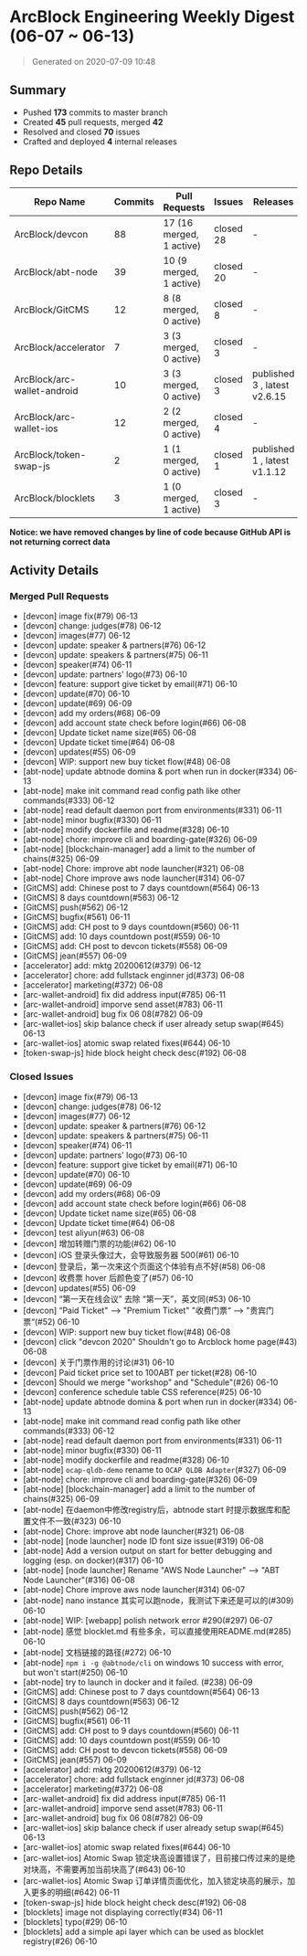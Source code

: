 # ArcBlock Engineering Weekly Digest (06-07 ~ 06-13)

> Generated on 2020-07-09 10:48

## Summary

* Pushed **173** commits to master branch
* Created **45** pull requests, merged **42**
* Resolved and closed **70** issues
* Crafted and deployed **4** internal releases

## Repo Details

| Repo Name                   | Commits | Pull Requests            | Issues    | Releases                     |
| --------------------------- | ------- | ------------------------ | --------- | ---------------------------- |
| ArcBlock/devcon             | 88      | 17 (16 merged, 1 active) | closed 28 | -                            |
| ArcBlock/abt-node           | 39      | 10 (9 merged, 1 active)  | closed 20 | -                            |
| ArcBlock/GitCMS             | 12      | 8 (8 merged, 0 active)   | closed 8  | -                            |
| ArcBlock/accelerator        | 7       | 3 (3 merged, 0 active)   | closed 3  | -                            |
| ArcBlock/arc-wallet-android | 10      | 3 (3 merged, 0 active)   | closed 3  | published 3 , latest v2.6.15 |
| ArcBlock/arc-wallet-ios     | 12      | 2 (2 merged, 0 active)   | closed 4  | -                            |
| ArcBlock/token-swap-js      | 2       | 1 (1 merged, 0 active)   | closed 1  | published 1 , latest v1.1.12 |
| ArcBlock/blocklets          | 3       | 1 (0 merged, 1 active)   | closed 3  | -                            |

**Notice: we have removed changes by line of code because GitHub API is not returning correct data**

## Activity Details

### Merged Pull Requests

- [devcon] image fix(#79) 06-13
- [devcon] change: judges(#78) 06-12
- [devcon] images(#77) 06-12
- [devcon] update: speaker & partners(#76) 06-12
- [devcon] update: speakers & partners(#75) 06-11
- [devcon] speaker(#74) 06-11
- [devcon] update: partners' logo(#73) 06-10
- [devcon] feature: support give ticket by email(#71) 06-10
- [devcon] update(#70) 06-10
- [devcon] update(#69) 06-09
- [devcon] add my orders(#68) 06-09
- [devcon] add account state check before login(#66) 06-08
- [devcon] Update ticket name size(#65) 06-08
- [devcon] Update ticket time(#64) 06-08
- [devcon] updates(#55) 06-09
- [devcon] WIP: support new buy ticket flow(#48) 06-08
- [abt-node] update abtnode domina & port when run in docker(#334) 06-13
- [abt-node] make init command read config path like other commands(#333) 06-12
- [abt-node] read default daemon port from environments(#331) 06-11
- [abt-node] minor bugfix(#330) 06-11
- [abt-node] modify dockerfile and readme(#328) 06-10
- [abt-node] chore: improve cli and boarding-gate(#326) 06-09
- [abt-node] [blockchain-manager] add a limit to the number of chains(#325) 06-09
- [abt-node] Chore: improve abt node launcher(#321) 06-08
- [abt-node] Chore improve aws node launcher(#314) 06-07
- [GitCMS] add: Chinese post to 7 days countdown(#564) 06-13
- [GitCMS] 8 days countdown(#563) 06-12
- [GitCMS] push(#562) 06-12
- [GitCMS] bugfix(#561) 06-11
- [GitCMS] add: CH post to 9 days countdown(#560) 06-11
- [GitCMS] add: 10 days countdown post(#559) 06-10
- [GitCMS] add: CH post to devcon tickets(#558) 06-09
- [GitCMS] jean(#557) 06-09
- [accelerator] add: mktg 20200612(#379) 06-12
- [accelerator] chore: add fullstack enginner jd(#373) 06-08
- [accelerator] marketing(#372) 06-08
- [arc-wallet-android] fix did address input(#785) 06-11
- [arc-wallet-android] imporve send asset(#783) 06-11
- [arc-wallet-android] bug fix 06 08(#782) 06-09
- [arc-wallet-ios] skip balance check if user already setup swap(#645) 06-13
- [arc-wallet-ios] atomic swap related fixes(#644) 06-10
- [token-swap-js] hide block height check desc(#192) 06-08


### Closed Issues

- [devcon] image fix(#79) 06-13
- [devcon] change: judges(#78) 06-12
- [devcon] images(#77) 06-12
- [devcon] update: speaker & partners(#76) 06-12
- [devcon] update: speakers & partners(#75) 06-11
- [devcon] speaker(#74) 06-11
- [devcon] update: partners' logo(#73) 06-10
- [devcon] feature: support give ticket by email(#71) 06-10
- [devcon] update(#70) 06-10
- [devcon] update(#69) 06-09
- [devcon] add my orders(#68) 06-09
- [devcon] add account state check before login(#66) 06-08
- [devcon] Update ticket name size(#65) 06-08
- [devcon] Update ticket time(#64) 06-08
- [devcon] test aliyun(#63) 06-08
- [devcon] 增加转赠门票的功能(#62) 06-10
- [devcon] iOS 登录头像过大，会导致服务器 500(#61) 06-10
- [devcon] 登录后，第一次来这个页面这个体验有点不好(#58) 06-08
- [devcon] 收费票 hover 后颜色变了(#57) 06-10
- [devcon] updates(#55) 06-09
- [devcon] “第一天在线会议” 去除 “第一天”，英文同(#53) 06-10
- [devcon] “Paid Ticket" --> "Premium Ticket" "收费门票“ --> "贵宾门票“(#52) 06-10
- [devcon] WIP: support new buy ticket flow(#48) 06-08
- [devcon] click "devcon 2020" Shouldn't go to Arcblock home page(#43) 06-08
- [devcon] 关于门票作用的讨论(#31) 06-10
- [devcon] Paid ticket price set to 100ABT per ticket(#28) 06-10
- [devcon] Should we merge "workshop" and "Schedule"(#26) 06-10
- [devcon] conference schedule table CSS reference(#25) 06-10
- [abt-node] update abtnode domina & port when run in docker(#334) 06-13
- [abt-node] make init command read config path like other commands(#333) 06-12
- [abt-node] read default daemon port from environments(#331) 06-11
- [abt-node] minor bugfix(#330) 06-11
- [abt-node] modify dockerfile and readme(#328) 06-10
- [abt-node] `ocap-qldb-demo` rename to `OCAP QLDB Adapter`(#327) 06-09
- [abt-node] chore: improve cli and boarding-gate(#326) 06-09
- [abt-node] [blockchain-manager] add a limit to the number of chains(#325) 06-09
- [abt-node] 在daemon中修改registry后，abtnode start 时提示数据库和配置文件不一致(#323) 06-10
- [abt-node] Chore: improve abt node launcher(#321) 06-08
- [abt-node] [node launcher]  node ID font size issue(#319) 06-08
- [abt-node] Add a version output on start for better debugging and logging (esp. on docker)(#317) 06-10
- [abt-node] [node launcher] Rename "AWS Node Launcher" --> "ABT Node Launcher"(#316) 06-08
- [abt-node] Chore improve aws node launcher(#314) 06-07
- [abt-node] nano instance 其实可以跑node，我测试下来还是可以的(#309) 06-10
- [abt-node] WIP: [webapp] polish network error #290(#297) 06-07
- [abt-node] 感觉 blocklet.md 有些多余，可以直接使用README.md(#285) 06-10
- [abt-node] 文档链接的路径(#272) 06-10
- [abt-node] `npm i -g @abtnode/cli` on windows 10 success with error, but won't start(#250) 06-10
- [abt-node] try to launch in docker and it failed. (#238) 06-09
- [GitCMS] add: Chinese post to 7 days countdown(#564) 06-13
- [GitCMS] 8 days countdown(#563) 06-12
- [GitCMS] push(#562) 06-12
- [GitCMS] bugfix(#561) 06-11
- [GitCMS] add: CH post to 9 days countdown(#560) 06-11
- [GitCMS] add: 10 days countdown post(#559) 06-10
- [GitCMS] add: CH post to devcon tickets(#558) 06-09
- [GitCMS] jean(#557) 06-09
- [accelerator] add: mktg 20200612(#379) 06-12
- [accelerator] chore: add fullstack enginner jd(#373) 06-08
- [accelerator] marketing(#372) 06-08
- [arc-wallet-android] fix did address input(#785) 06-11
- [arc-wallet-android] imporve send asset(#783) 06-11
- [arc-wallet-android] bug fix 06 08(#782) 06-09
- [arc-wallet-ios] skip balance check if user already setup swap(#645) 06-13
- [arc-wallet-ios] atomic swap related fixes(#644) 06-10
- [arc-wallet-ios] Atomic Swap 锁定块高设置错误了，目前接口传过来的是绝对块高，不需要再加当前块高了(#643) 06-10
- [arc-wallet-ios] Atomic Swap 订单详情页面优化，加入锁定块高的展示，加入更多的明细(#642) 06-11
- [token-swap-js] hide block height check desc(#192) 06-08
- [blocklets] image not displaying correctly(#34) 06-11
- [blocklets] typo(#29) 06-10
- [blocklets] add a simple api layer which can be used as blocklet registry(#26) 06-10
